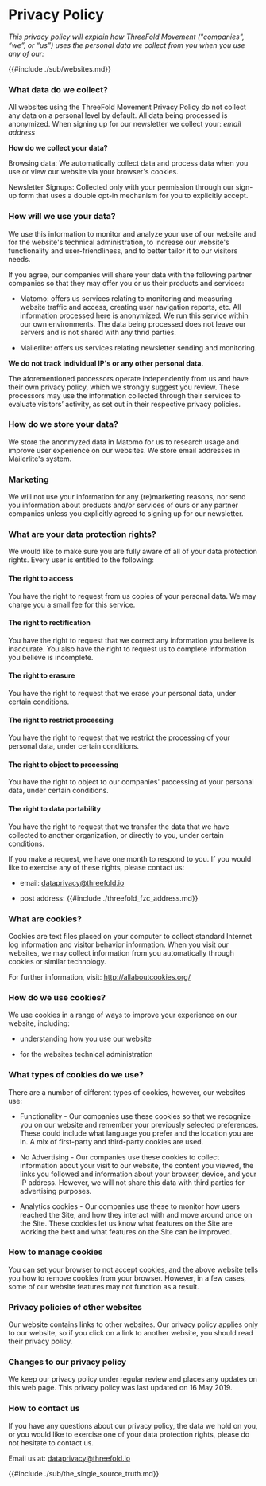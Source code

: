 # Privacy Policy

*This privacy policy will explain how ThreeFold Movement ("companies", “we”, or “us”) uses the personal data we collect from you when you use any of our:*

{{#include ./sub/websites.md}}

### What data do we collect? 

All websites using the ThreeFold Movement Privacy Policy do not collect any data on a personal level by default. All data being processed is anonymized. When signing up for our newsletter we collect your: *email address*

**How do we collect your data?**

Browsing data:
We automatically collect data and process data when you use or view our website via your browser's cookies.

Newsletter Signups:
Collected only with your permission through our sign-up form that uses a double opt-in mechanism for you to explicitly accept.

### How will we use your data? 

We use this information to monitor and analyze your use of our website and for the website's technical administration, to increase our website's functionality and user-friendliness, and to better tailor it to our visitors needs.

If you agree, our companies will share your data with the following partner companies so that they may offer you or us their products and services: 

* Matomo: offers us services relating to monitoring and measuring website traffic and access, creating user navigation reports, etc. All information processed here is anonymized. We run this service within our own environments. The data being processed does not leave our servers and is not shared with any thrid parties.

* Mailerlite: offers us services relating newsletter sending and monitoring.

**We do not track individual IP's or any other personal data.**

The aforementioned processors operate independently from us and have their own privacy policy, which we strongly suggest you review. These processors may use the information collected through their services to evaluate visitors’ activity, as set out in their respective privacy policies.

### How do we store your data? 

We store the anonmyzed data in Matomo for us to research usage and improve user experience on our websites.
We store email addresses in Mailerlite's system.

### Marketing 

We will not use your information for any (re)marketing reasons, nor send you information about products and/or services of ours or any partner companies unless you explicitly agreed to signing up for our newsletter.

### What are your data protection rights? 

We would like to make sure you are fully aware of all of your data protection rights. Every user is entitled to the following: 

#### The right to access 

You have the right to request from us copies of your personal data. We may charge you a small fee for this service. 

#### The right to rectification

You have the right to request that we correct any information you believe is inaccurate. You also have the right to request us to complete information you believe is incomplete. 

#### The right to erasure 

You have the right to request that we erase your personal data, under certain conditions. 

#### The right to restrict processing 

You have the right to request that we restrict the processing of your personal data, under certain conditions. 

#### The right to object to processing

You have the right to object to our companies' processing of your personal data, under certain conditions. 

#### The right to data portability  

You have the right to request that we transfer the data that we have collected to another organization, or directly to you, under certain conditions. 

If you make a request, we have one month to respond to you. If you would like to exercise any of these rights, please contact us: 

* email: dataprivacy@threefold.io

* post address: 
{{#include ./threefold_fzc_address.md}}


### What are cookies? 

Cookies are text files placed on your computer to collect standard Internet log information and visitor behavior information. When you visit our websites, we may collect information from you automatically through cookies or similar technology. 

For further information, visit: http://allaboutcookies.org/

### How do we use cookies? 

We use cookies in a range of ways to improve your experience on our website, including: 

* understanding how you use our website 

* for the websites technical administration

### What types of cookies do we use? 

There are a number of different types of cookies, however, our websites use: 

* Functionality - Our companies use these cookies so that we recognize you on our website and remember your previously selected preferences. These could include what language you prefer and the location you are in. A mix of first-party and third-party cookies are used. 

* No Advertising - Our companies use these cookies to collect information about your visit to our website, the content you viewed, the links you followed and information about your browser, device, and your IP address. However, we will not share this data with third parties for advertising purposes. 

* Analytics cookies - Our companies use these to monitor how users reached the Site, and how they interact with and move around once on the Site. These cookies let us know what features on the Site are working the best and what features on the Site can be improved.

### How to manage cookies 

You can set your browser to not accept cookies, and the above website tells you how to remove cookies from your browser. However, in a few cases, some of our website features may not function as a result. 

### Privacy policies of other websites 

Our website contains links to other websites. Our privacy policy applies only to our website, so if you click on a link to another website, you should read their privacy policy. 

### Changes to our privacy policy 

We keep our privacy policy under regular review and places any updates on this web page. This privacy policy was last updated on 16 May 2019. 

### How to contact us 

If you have any questions about our privacy policy, the data we hold on you, or you would like to exercise one of your data protection rights, please do not hesitate to contact us. 

Email us at: dataprivacy@threefold.io

{{#include ./sub/the_single_source_truth.md}}